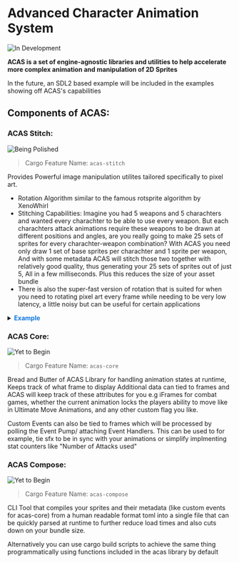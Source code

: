 # Advanced Character Animation System

![In Development](https://img.shields.io/badge/Project%20Status-In%20Development-DE8410?style=plastic)

**ACAS is a set of engine-agnostic libraries and utilities to help accelerate more complex animation and manipulation of 2D Sprites**<br>

In the future, an SDL2 based example will be included in the examples showing off ACAS's capabilities

## Components of ACAS:

### ACAS Stitch:
![Being Polished](https://img.shields.io/badge/Status-Being%20Polished-1077DE?style=plastic)

> Cargo Feature Name: `acas-stitch`

Provides Powerful image manipulation utilites tailored specifically to pixel art.
- Rotation Algorithm similar to the famous rotsprite algorithm by XenoWhirl
- Stitching Capabilities: Imagine you had 5 weapons and 5 charachters and wanted every charachter to be able to use every weapon. But each charachters attack animations require these weapons to be drawn at different positions and angles, are you really going to make 25 sets of sprites for every charachter-weapon combination? With ACAS you need only draw 1 set of base sprites per charachter and 1 sprite per weapon, And with some metadata ACAS will stitch those two together with relatively good quality, thus generating your 25 sets of sprites out of just 5, All in a few milliseconds. Plus this reduces the size of your asset bundle
- There is also the super-fast version of rotation that is suited for when you need to rotating pixel art every frame while needing to be very low latency, a little noisy but can be useful for certain applications

<details>
  <summary><b style="color:#1077DE">Example</b></summary>
  
  ![Example Image](https://media.discordapp.net/attachments/747327260985524385/1140674558161068133/Stitch_Demo.png?width=514&height=671)
</details>

### ACAS Core:
![Yet to Begin](https://img.shields.io/badge/Status-Yet%20To%20Begin-DE1047?style=plastic)

> Cargo Feature Name: `acas-core`

Bread and Butter of ACAS
Library for handling animation states at runtime, Keeps track of what frame to display
Additional data can tied to frames and ACAS will keep track of these attributes for you e.g iFrames for combat games, whether the current animation locks the players ability to move like in Ultimate Move Animations, and any other custom flag you like. 

Custom Events can also be tied to frames which will be processed by polling the Event Pump/ attaching Event Handlers. This can be used to for example, tie sfx to be in sync with your animations or simplify implmenting stat counters like "Number of Attacks used"

### ACAS Compose:
![Yet to Begin](https://img.shields.io/badge/Status-Yet%20To%20Begin-DE1047?style=plastic)

> Cargo Feature Name: `acas-compose`

CLI Tool that compiles your sprites and their metadata (like custom events for acas-core) from a human readable format toml into a single file that can be quickly parsed at runtime to further reduce load times and also cuts down on your bundle size.

Alternatively you can use cargo build scripts to achieve the same thing programmatically using functions included in the acas library by default
